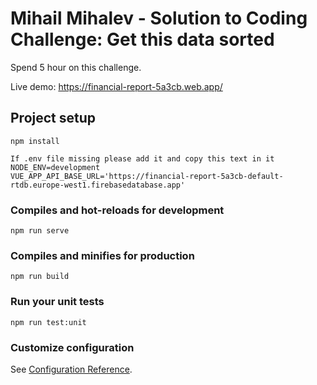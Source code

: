 # Mihail Mihalev - Solution to Coding Challenge: Get this data sorted
Spend 5 hour on this challenge.

Live demo: https://financial-report-5a3cb.web.app/

## Project setup
```
npm install

If .env file missing please add it and copy this text in it
NODE_ENV=development
VUE_APP_API_BASE_URL='https://financial-report-5a3cb-default-rtdb.europe-west1.firebasedatabase.app'
```


### Compiles and hot-reloads for development
```
npm run serve
```

### Compiles and minifies for production
```
npm run build
```

### Run your unit tests
```
npm run test:unit
```

### Customize configuration
See [Configuration Reference](https://cli.vuejs.org/config/).
